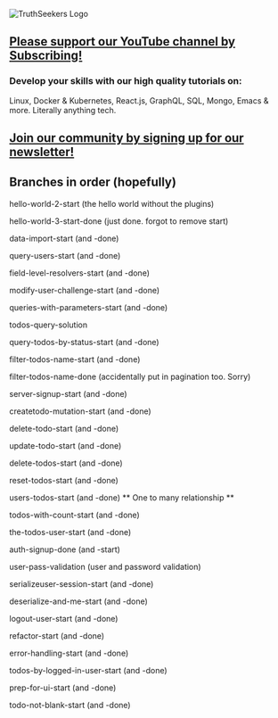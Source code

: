 ![TruthSeekers Logo](https://truthseekers.io/wp-content/uploads/2021/05/ts-logo-dark-horizontal549x181.jpg)

## [Please support our YouTube channel by Subscribing!](https://www.youtube.com/channel/UCa0s8d-23qP7RmIMZ54x7Ug)

### Develop your skills with our high quality tutorials on:

Linux, Docker & Kubernetes, React.js, GraphQL, SQL, Mongo, Emacs & more. Literally anything tech.

## [Join our community by signing up for our newsletter!](https://truthseekers.io/latest-tutorials-signup/)

## Branches in order (hopefully)

hello-world-2-start (the hello world without the plugins)

hello-world-3-start-done (just done. forgot to remove start)

data-import-start (and -done)

query-users-start (and -done)

field-level-resolvers-start (and -done)

modify-user-challenge-start (and -done)

queries-with-parameters-start (and -done)

todos-query-solution

query-todos-by-status-start (and -done)

filter-todos-name-start (and -done)

filter-todos-name-done (accidentally put in pagination too. Sorry)

server-signup-start (and -done)

createtodo-mutation-start (and -done)

delete-todo-start (and -done)

update-todo-start (and -done)

delete-todos-start (and -done)

reset-todos-start (and -done)

users-todos-start (and -done) ** One to many relationship **

todos-with-count-start (and -done)

the-todos-user-start (and -done)

auth-signup-done (and -start)

user-pass-validation (user and password validation)

serializeuser-session-start (and -done)

deserialize-and-me-start (and -done)

logout-user-start (and -done)

refactor-start (and -done)

error-handling-start (and -done)

todos-by-logged-in-user-start (and -done)

prep-for-ui-start (and -done)

todo-not-blank-start (and -done)
